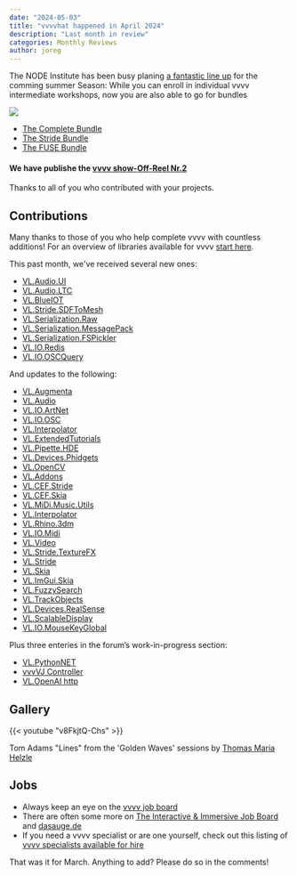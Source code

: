 ```yaml
---
date: "2024-05-03"
title: "vvvvhat happened in April 2024"
description: "Last month in review"
categories: Monthly Reviews
author: joreg
---
```


The NODE Institute has been busy planing [a fantastic line up](https://thenodeinstitute.org/ss24-vvvv-intermediates/) for the comming summer Season:
While you can enroll in individual vvvv intermediate workshops, now you are also able to go for bundles

![](Stride05.png)

- [The Complete Bundle](https://thenodeinstitute.org/product/vvvv-intermediates-summer-2024-complete-bundle/)
- [The Stride Bundle](https://thenodeinstitute.org/product/vvvv-intermediates-summer-2024-stride-bundle/)
- [The FUSE Bundle](https://thenodeinstitute.org/product/vvvv-intermediates-summer-2024-fuse-bundle/)



#### We have publishe the [vvvv show-Off-Reel Nr.2](https://visualprogramming.net/blog/2024/the-vvvv-show-off-reel-nr.-2/)
Thanks to all of you who contributed with your projects.


## Contributions
Many thanks to those of you who help complete vvvv with countless additions! For an overview of libraries available for vvvv [start here](https://thegraybook.vvvv.org/reference/libraries/overview.html).

This past month, we've received several new ones:
- [VL.Audio.UI](https://www.nuget.org/packages/VL.Audio.UI)
- [VL.Audio.LTC](https://www.nuget.org/packages/VL.Audio.LTC)
- [VL.BlueIOT](https://www.nuget.org/packages/VL.BlueIOT)
- [VL.Stride.SDFToMesh](https://www.nuget.org/packages/VL.Stride.SDFToMesh)
- [VL.Serialization.Raw](https://www.nuget.org/packages/VL.Serialization.Raw)
- [VL.Serialization.MessagePack](https://www.nuget.org/packages/VL.Serialization.MessagePack)
- [VL.Serialization.FSPickler](https://www.nuget.org/packages/VL.Serialization.FSPickler)
- [VL.IO.Redis](https://www.nuget.org/packages/VL.IO.Redis)
- [VL.IO.OSCQuery](https://www.nuget.org/packages/VL.IO.OSCQuery)


And updates to the following:
- [VL.Augmenta](https://www.nuget.org/packages/VL.Augmenta)
- [VL.Audio](https://www.nuget.org/packages/VL.Audio)
- [VL.IO.ArtNet](https://www.nuget.org/packages/VL.IO.ArtNet)
- [VL.IO.OSC](https://www.nuget.org/packages/VL.IO.OSC)
- [VL.Interpolator](https://www.nuget.org/packages/VL.Interpolator)
- [VL.ExtendedTutorials](https://www.nuget.org/packages/VL.ExtendedTutorials)
- [VL.Pipette.HDE](https://www.nuget.org/packages/VL.Pipette.HDE)
- [VL.Devices.Phidgets](https://www.nuget.org/packages/VL.Devices.Phidgets)
- [VL.OpenCV](https://www.nuget.org/packages/VL.OpenCV)
- [VL.Addons](https://www.nuget.org/packages/VL.Addons)
- [VL.CEF.Stride](https://www.nuget.org/packages/VL.CEF.Stride)
- [VL.CEF.Skia](https://www.nuget.org/packages/VL.CEF.Skia)
- [VL.MiDi.Music.Utils](https://www.nuget.org/packages/VL.MiDi.Music.Utils)
- [VL.Interpolator](https://www.nuget.org/packages/VL.Interpolator)
- [VL.Rhino.3dm](https://www.nuget.org/packages/VL.Rhino.3dm)
- [VL.IO.Midi](https://www.nuget.org/packages/VL.IO.Midi)
- [VL.Video](https://www.nuget.org/packages/VL.Video)
- [VL.Stride.TextureFX](https://www.nuget.org/packages/VL.Stride.TextureFX)
- [VL.Stride](https://www.nuget.org/packages/VL.Stride)
- [VL.Skia](https://www.nuget.org/packages/VL.Skia)
- [VL.ImGui.Skia](https://www.nuget.org/packages/VL.ImGui.Skia)
- [VL.FuzzySearch](https://www.nuget.org/packages/VL.FuzzySearch)
- [VL.TrackObjects](https://www.nuget.org/packages/VL.TrackObjects)
- [VL.Devices.RealSense](https://www.nuget.org/packages/VL.Devices.RealSense)
- [VL.ScalableDisplay](https://www.nuget.org/packages/VL.ScalableDisplay)
- [VL.IO.MouseKeyGlobal](https://www.nuget.org/packages/VL.IO.MouseKeyGlobal)


Plus three enteries in the forum’s work-in-progress section:
- [VL.PythonNET](https://discourse.vvvv.org/t/vl-pythonnet-and-ai-worflows-like-streamdiffusion-in-vvvv-gamma/22596/1)
- [vvvVJ Controller](https://discourse.vvvv.org/t/vvvvj-controller/22542)
- [VL.OpenAI http](https://discourse.vvvv.org/t/vl-openai-http/22567)

## Gallery

{{< youtube "v8FkjtQ-Chs" >}}

Tom Adams "Lines" from the 'Golden Waves' sessions by [Thomas Maria Helzle](https://screendream.de/)

## Jobs
- Always keep an eye on the [vvvv job board](https://discourse.vvvv.org/c/jobs)
- There are often some more on [The Interactive & Immersive Job Board](https://jobs.interactiveimmersive.io/?s=vvvv&post_type=job_listing&orderby=date) and [dasauge.de](https://dasauge.de/sta/Vvvv/)
- If you need a vvvv specialist or are one yourself, check out this listing of [vvvv specialists available for hire](https://vvvv.org/documentation/vvvv-specialists-available-for-hire)

That was it for March. Anything to add? Please do so in the comments!
